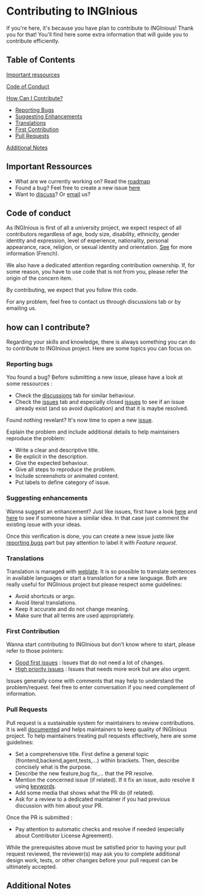 # Contributing to INGInious

If you're here, it's because you have plan to contribute to INGInious! Thank you for that!
You'll find here some extra information that will guide you to contribute efficiently.

## Table of Contents

[Important ressources](#important-ressources)

[Code of Conduct](#code-of-conduct)

[How Can I Contribute?](#how-can-i-contribute)
  * [Reporting Bugs](#reporting-bugs)
  * [Suggesting Enhancements](#suggesting-enhancements)
  * [Translations](#translations)
  * [First Contribution](#first-contribution)
  * [Pull Requests](#pull-requests)

[Additional Notes](#additional-notes)

## Important Ressources

- What are we currently working on? Read the [roadmap](https://github.com/UCL-INGI/INGInious/wiki/Roadmap)
- Found a bug? Feel free to create a new issue [here](https://github.com/UCL-INGI/INGInious/issues)
- Want to [discuss](https://github.com/UCL-INGI/INGInious/discussions)? Or [email](https://sympa-2.sipr.ucl.ac.be/sympa/info/inginious) us?


## Code of conduct

As INGInious is first of all a university project, we expect respect of all contributors regardless of age, body size, disability, ethnicity, gender identity and expression, level of experience, nationality, personal appearance, race, religion, or sexual identity and orientation. [See](https://uclouvain.be/fr/decouvrir/egalite/code-de-bonne-conduite.html) for more information (French).

We also have a dedicated attention regarding contribution ownership. If, for some reason, you have to use code that is not from you, please refer the origin of the concern item.

By contributing, we expect that you follow this code.

For any problem, feel free to contact us through discussions tab or by emailing us.

## how can I contribute?

Regarding your skills and knowledge, there is always something you can do to contribute to INGInious project. Here are some topics you can focus on.

### Reporting bugs

You found a bug? Before submitting a new issue, please have a look at some ressources :
- Check the [discussions](https://github.com/UCL-INGI/INGInious/discussions) tab for similar behaviour.
- Check the [issues](https://github.com/UCL-INGI/INGInious/issues) tab and especially closed [issues](https://github.com/UCL-INGI/INGInious/issues?q=is%3Aissue+is%3Aclosed) to see if an issue already exist (and so avoid duplication) and that it is maybe resolved.

Found nothing revelant? It's now time to open a new [issue](https://github.com/UCL-INGI/INGInious/issues/new/choose). 

Explain the problem and include additional details to help maintainers reproduce the problem:

- Write a clear and descriptive title.
- Be explicit in the description.
- Give the expected behaviour.
- Give all steps to reproduce the problem.
- Include screenshots or animated content.
- Put labels to define category of issue.

### Suggesting enhancements

Wanna suggest an enhancement? Just like issues, first have a look [here](https://github.com/UCL-INGI/INGInious/issues?q=is%3Aopen+is%3Aissue+label%3A%22Feature+request%22) and [here](https://github.com/UCL-INGI/INGInious/issues?q=is%3Aopen+is%3Aissue+label%3A%22New+plugin%22) to see if someone have a similar idea. In that case just comment the existing issue with your ideas.

Once this verification is done, you can create a new issue juste like [reporting bugs](#reporting-bugs) part but pay attention to label it with *Feature request*.

### Translations

Translation is managed with [weblate](https://weblate.info.ucl.ac.be/engage/inginious/?utm_source=widget). It is so possible to translate sentences in available languages or start a translation for a new language. Both are really useful for INGInious project but please respect some guidelines:

- Avoid shortcuts or argo.
- Avoid literal translations.
- Keep it accurate and do not change meaning.
- Make sure that all terms are used appropriately.

### First Contribution

Wanna start contributing to INGInious but don't know where to start, please refer to those pointers:

- [Good first issues](https://github.com/UCL-INGI/INGInious/labels/Good%20First%20Issue) : Issues that do not need a lot of changes.
- [High priority issues](https://github.com/UCL-INGI/INGInious/labels/High%20priority) : Issues that needs more work but are also urgent.

Issues generally come with comments that may help to understand the problem/request. feel free to enter conversation if you need complement of information.

### Pull Requests

Pull request is a sustainable system for maintainers to review contributions. It is well [documented](https://docs.github.com/en/pull-requests/collaborating-with-pull-requests/proposing-changes-to-your-work-with-pull-requests/about-pull-requests) and helps maintainers to keep quality of INGInious project. To help maintainers treating pull requests effectively, here are some guidelines:

- Set a comprehensive title. First define a general topic (frontend,backend,agent,tests,...) within brackets. Then, describe concisely what is the purpose.
- Describe the new feature,bug fix,... that the PR resolve.
- Mention the concerned issue (if related). If it fix an issue, auto resolve it using [keywords](https://docs.github.com/en/issues/tracking-your-work-with-issues/linking-a-pull-request-to-an-issue#linking-a-pull-request-to-an-issue-using-a-keyword).
- Add some media that shows what the PR do (if related).
- Ask for a review to a dedicated maintainer if you had previous discussion with him about your PR.

Once the PR is submitted :

- Pay attention to automatic checks and resolve if needed (especially about Contributor License Agreement).

While the prerequisites above must be satisfied prior to having your pull request reviewed, the reviewer(s) may ask you to complete additional design work, tests, or other changes before your pull request can be ultimately accepted.

## Additional Notes
